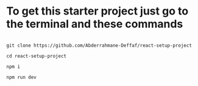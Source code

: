 # To get this starter project just go to the terminal and these commands

  
```

git clone https://github.com/Abderrahmane-Deffaf/react-setup-project 

cd react-setup-project

npm i 

npm run dev 

```